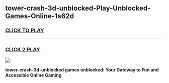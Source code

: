 
## tower-crash-3d-unblocked-Play-Unblocked-Games-Online-1s62d
<h3>
<a href="https://premium76.site?title=tower-crash-3d-unblocked&ref=25A">CLICK TO PLAY</a></h3>
<hr>

<h3>
<a href="https://premium76.site?title=tower-crash-3d-unblocked&ref=25A">CLICK 2 PLAY</a>
  
</h3>

<a href="https://premium76.site?title=tower-crash-3d-unblocked&ref=25A"><img src="https://clearcache.store/games.png"></a>


**tower-crash-3d-unblocked games unblocked: Your Gateway to Fun and Accessible Online Gaming**
